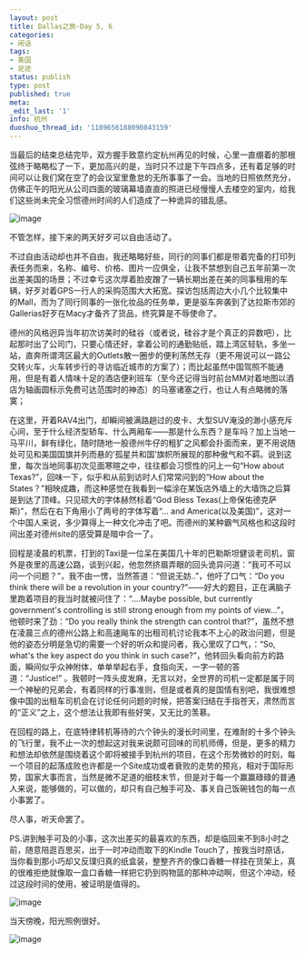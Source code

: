 ```yaml
---
layout: post
title: Dallas之旅-Day 5, 6
categories:
- 闲话
tags:
- 美国
- 足迹
status: publish
type: post
published: true
meta:
_edit_last: '1'
info: 杭州
duoshuo_thread_id: '1189656188090843159'
---
```


当最后的结束总结完毕，双方握手致意约定杭州再见的时候，心里一直绷着的那根弦终于略略松了一下，更加高兴的是，当时只不过是下午四点多，还有着足够的时间可以让我们窝在空了的会议室里惫怠的无所事事了一会。当地的日照依然充分，仿佛正午的阳光从公司四面的玻璃幕墙直直的照进已经慢慢人去楼空的室内，给我们这些尚未完全习惯德州时间的人们造成了一种诡异的错乱感。

![image](http://i340.photobucket.com/albums/o350/claudxiao/IMG_20120530_121514.jpg)

不管怎样，接下来的两天好歹可以自由活动了。

不过自由活动却也并不自由，我还略略好些，同行的同事们都是带着完备的打印列表任务而来，名称、编号、价格、图片一应俱全，让我不禁想到自己五年前第一次出差美国的场景；不过幸亏这次厚着脸皮蹭了一辆长期出差在美的同事租用的车辆，好歹对着GPS一行人的采购范围大大拓宽。探访包括周边大小几个比较集中的Mall，而为了同行同事的一张化妆品的任务单，更是驱车奔袭到了达拉斯市郊的Gallerias好歹在Macy才备齐了货品，终究算是不辱使命了。

德州的风格迥异当年初次访美时的硅谷（或者说，硅谷才是个真正的异数吧），比起那时出了公司门，只要心情还好，拿着公司的通勤贴纸，踏上湾区轻轨，多坐一站，直奔所谓湾区最大的Outlets散一圈步的便利荡然无存（更不用说可以一路公交转火车，火车转步行的寻访临近城市的方案了）；而比起虽然中国驾照不能通用，但是有着人情味十足的酒店便利班车（至今还记得当时前台MM对着地图以酒店为轴画圆标示免费可达范围时的神态）的马塞诸塞之行，也让人有点略微的落寞；

在这里，开着RAV4出门，却瞬间被满路趟过的皮卡、大型SUV淹没的渺小感充斥心间，至于什么经济型轿车、什么两厢车——那是什么东西？是车吗？加上当地一马平川，鲜有绿化，随时随地一股德州牛仔的粗犷之风都会扑面而来，更不用说随处可见和美国国旗并列而悬的‘孤星共和国’旗帜所展现的那种傲气和不羁。说到这里，每次当地同事初次见面寒暄之中，往往都会习惯性的问上一句“How about Texas?”，回味一下，似乎和从前到访时人们常常问到的“How about the States？”相映成趣，而这种感觉在我看到一幅涂在某饭店外墙上的大墙饰之后算是到达了顶峰。只见硕大的字体赫然标着“God Bless Texas(上帝保佑德克萨斯)”，然后在右下角用小了两号的字体写着“... and America(以及美国)”，这对一个中国人来说，多少算得上一种文化冲击了吧。而德州的某种霸气风格也和这段时间出差对德州site的感受算是暗中合一了。

回程是凌晨的机票，打到的Taxi是一位呆在美国几十年的巴勒斯坦健谈老司机，窗外是夜里的高速公路，谈到兴起，他忽然挤眉弄眼的回头诡异问道：“我可不可以问一个问题？”，我不由一愣，当然答道：“但说无妨..”，他吁了口气：“Do you think there will be a revolution in your country?”——好大的题目，正在满脑子里跑着项目的我当时就被问住了：“....Maybe possible, but currently government's controlling is still strong enough from my points of view...”，他顿时来了劲：“Do you really think the strength can control that?”，虽然不想在凌晨三点的德州公路上和高速飚车的出租司机讨论我本不上心的政治问题，但是他的姿态分明是急切的需要一个好的听众和提问者，我心里叹了口气，：“So, what's the key aspect do you think in such case?”，他转回头看向前方的路面，瞬间似乎众神附体，单单举起右手，食指向天，一字一顿的答道：“Justice!” 。我顿时一阵头皮发麻，无言以对，全世界的司机一定都是属于同一个神秘的兄弟会，有着同样的行事准则，但是或者真的是国情有别吧，我很难想像中国的出租车司机会在讨论任何问题的时候，把答案归结在手指苍天，肃然而言的“正义”之上，这个想法让我即有些好笑，又无比的羡慕。

在回程的路上，在底特律转机等待的六个钟头的漫长时间里，在难耐的十多个钟头的飞行里，我不止一次的想起这对我来说颇可回味的司机师傅，但是，更多的精力和想法却依然是围绕着这个即将被接手到杭州的项目，在这个形势微妙的时刻，每一个项目的起落成败也许都是一个Site成功或者衰败的走势的预兆，相对于国际形势，国家大事而言，当然是微不足道的细枝末节，但是对于每一个赢赢碌碌的普通人来说，能够做的，可以做的，却只有自己触手可及、事关自己饭碗钱包的每一点小事罢了。

尽人事，听天命罢了。

PS.讲到触手可及的小事，这次出差买的最喜欢的东西，却是临回来不到8小时之前，随意陪逛百思买，出于一时冲动而取下的Kindle Touch了，按我当时原话，当你看到那小巧却又反璞归真的纸盒装，整整齐齐的像口香糖一样挂在货架上，真的很难拒绝就像取一盒口香糖一样把它扔到购物篮的那种冲动啊，但这个冲动，经过这段时间的使用，被证明是值得的。

![image](http://i340.photobucket.com/albums/o350/claudxiao/IMG_20120603_191845.jpg)

当天傍晚，阳光照例很好。

![image](http://i340.photobucket.com/albums/o350/claudxiao/IMG_20120603_192058.jpg)

